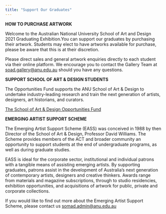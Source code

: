 ```yaml
---
title: "Support Our Graduates"
---
```


**__HOW TO PURCHASE ARTWORK__** 

Welcome to the Australian National University School of Art and Design 2021 Graduating Exhibition.You can support our graduates by purchasing their artwork. Students may elect to have artworks available for purchase, please be aware that this is at their discretion. 

Please direct sales and general artwork enquiries directly to each student via their online platform.  We encourage you to contact the Gallery Team at [soad.gallery@anu.edu.au](mailto:soad.gallery@anu.edu.au) should you have any questions.

**__SUPPORT SCHOOL OF ART & DESIGN STUDENTS__**

The Opportunities Fund supports the ANU School of Art & Design to undertake industry-leading research and train the next generation of artists, designers, art historians, and curators. 

[The School of Art & Design Opportunities Fund](https://www.anu.edu.au/giving/support-us/advancing-our-nation/the-school-of-art-design-opportunities-fund)

**__EMERGING ARTIST SUPPORT SCHEME__**

The Emerging Artist Support Scheme (EASS) was conceived in 1988 by then Director of the School of Art & Design, Professor David Williams. The Scheme provides members of the ACT and broader community an opportunity to support students at the end of undergraduate programs, as well as during graduate studies. 

EASS is ideal for the corporate sector, institutional and individual patrons with a tangible means of assisting emerging artists. By supporting graduates, patrons assist in the development of Australia’s next generation of contemporary artists, designers and creative thinkers. Awards range from materials and magazine subscriptions, through to studio residencies, exhibition opportunities, and acquisitions of artwork for public, private and corporate collections. 

If you would like to find out more about the Emerging Artist Support Scheme, please contact us [somad.admin@anu.edu.au](mailto:somad.admin@anu.edu.au)
 
